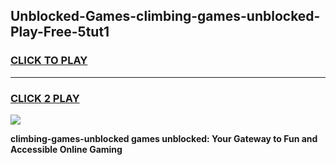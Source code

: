 
## Unblocked-Games-climbing-games-unblocked-Play-Free-5tut1
<h3>
<a href="https://premium76.site?title=climbing-games-unblocked&ref=15A">CLICK TO PLAY</a></h3>
<hr>

<h3>
<a href="https://premium76.site?title=climbing-games-unblocked&ref=15A">CLICK 2 PLAY</a>
  
</h3>

<a href="https://premium76.site?title=climbing-games-unblocked&ref=15A"><img src="https://clearcache.store/games.png"></a>


**climbing-games-unblocked games unblocked: Your Gateway to Fun and Accessible Online Gaming**
